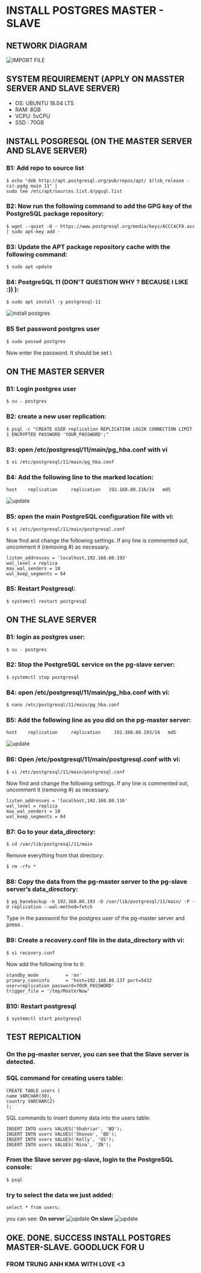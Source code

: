# INSTALL POSTGRES MASTER - SLAVE
## NETWORK DIAGRAM 
![IMPORT FILE](./infrac.png)
## SYSTEM REQUIREMENT (APPLY ON MASSTER SERVER AND SLAVE SERVER)
- OS: UBUNTU 18.04 LTS 
- RAM: 8GB 
- VCPU: 5vCPU 
- SSD : 70GB 
## INSTALL POSGRESQL (ON THE MASTER SERVER AND SLAVE SERVER)

### B1: Add repo to source list 

```
$ echo "deb http://apt.postgresql.org/pub/repos/apt/ $(lsb_release -cs)-pgdg main 11" |
sudo tee /etc/apt/sources.list.d/pgsql.list
```

### B2: Now run the following command to add the GPG key of the PostgreSQL package repository:
```
$ wget --quiet -O - https://www.postgresql.org/media/keys/ACCC4CF8.asc | sudo apt-key add -
```

### B3: Update the APT package repository cache with the following command:
```
$ sudo apt update
```
### B4: PostgreSQL 11 (DON'T QUESTION WHY ? BECAUSE I LIKE :))  ):
```
$ sudo apt install -y postgresql-11
```
![install postgres](./install-postgres.png)
### B5 Set password **postgres** user 
```
$ sudo passwd postgres
```
Now enter the password. It should be set.\

## ON THE MASTER SERVER 
### B1: Login postgres user
```
$ su - postgres
```
### B2: create a new user replication:
```
$ psql -c "CREATE USER replication REPLICATION LOGIN CONNECTION LIMIT 1 ENCRYPTED PASSWORD 'YOUR_PASSWORD';"
```

### B3: open /etc/postgresql/11/main/pg_hba.conf with vi
```
$ vi /etc/postgresql/11/main/pg_hba.conf
```
### B4: Add the following line to the marked location:
```
host    replication     replication   192.168.80.116/24   md5
```
![update](./modify-pg-hba.png)
### B5:  open the main PostgreSQL configuration file with vi:
```
$ vi /etc/postgresql/11/main/postgresql.conf
```
Now find and change the following settings. If any line is commented out, uncomment it (removing #) as necessary.
```
listen_addresses = 'localhost,192.168.80.193'
wal_level = replica
max_wal_senders = 10
wal_keep_segments = 64
```
### B5:  Restart Postgresql:
```
$ systemctl restart postgresql
```
## ON THE SLAVE SERVER 
### B1: login as postgres user:
```
$ su - postgres
```
### B2: Stop the PostgreSQL service on the pg-slave server:
```
$ systemctl stop postgresql
```
### B4: open /etc/postgresql/11/main/pg_hba.conf with vi:
```
$ nano /etc/postgresql/11/main/pg_hba.conf
```

### B5: Add the following line as you did on the pg-master server:
```
host    replication     replication     192.168.80.193/24   md5
```
![update](./modify-pg-hba.png)

### B6: Open /etc/postgresql/11/main/postgresql.conf with vi:

```
$ vi /etc/postgresql/11/main/postgresql.conf
```
Now find and change the following settings. If any line is commented out, uncomment it (removing #) as necessary.
```
listen_addresses = 'localhost,192.168.80.116'
wal_level = replica
max_wal_senders = 10
wal_keep_segments = 64
```
### B7: Go to your data_directory:
```
$ cd /var/lib/postgresql/11/main
```
Remove everything from that directory:
```
$ rm -rfv *
```
### B8: Copy the data from the pg-master server to the pg-slave server’s data_directory:
```
$ pg_basebackup -h 192.168.80.193 -D /var/lib/postgresql/11/main/ -P -U replication --wal-method=fetch
```
Type in the password for the postgres user of the pg-master server and press <Enter>.
### B9: Create a recovery.conf file in the data_directory with vi:
```
$ vi recovery.conf
```
Now add the following line to it:
```
standby_mode          = 'on'
primary_conninfo      = 'host=192.168.80.137 port=5432 user=replication password=YOUR_PASSWORD'
trigger_file = '/tmp/MasterNow'
```
### B10: Restart postgresql

```
$ systemctl start postgresql
```
## TEST REPICALTION

### On the pg-master server, you can see that the Slave server is detected.

### SQL command for creating users table:
```
CREATE TABLE users (
name VARCHAR(30),
country VARCHAR(2)
);
```

SQL commands to insert dummy data into the users table:
```
INSERT INTO users VALUES('Shahriar', 'BD');
INSERT INTO users VALUES('Shovon', 'BD');
INSERT INTO users VALUES('Kelly', 'US');
INSERT INTO users VALUES('Nina', 'IN');
```
###  From the Slave server pg-slave, login to the PostgreSQL console:
```
$ psql
```
###  try to select the data we just added:
```
select * from users;
```
you can see:
**On server**
 ![update](./testdb-replica.png)
**On slave**
![update](./testdb-replica-slave.png)

## OKE. DONE. SUCCESS INSTALL POSTGRES MASTER-SLAVE. GOODLUCK FOR U 
### FROM TRUNG ANH KMA WITH LOVE <3